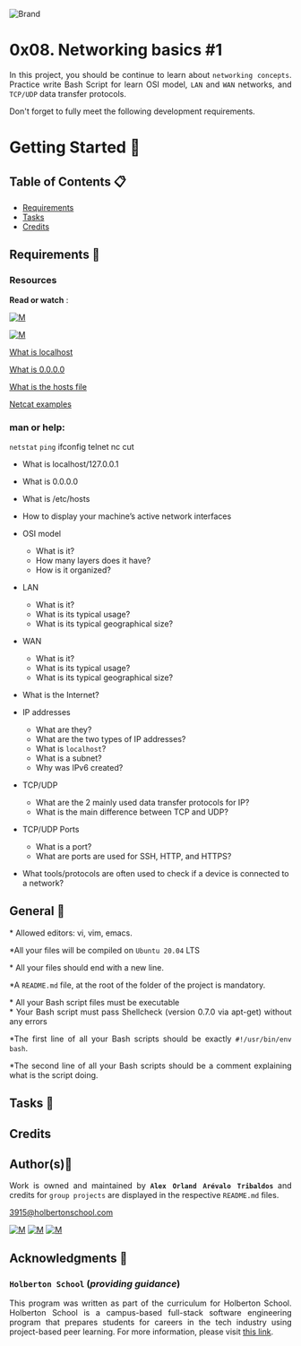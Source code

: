 ![Brand](https://assets.website-files.com/6105315644a26f77912a1ada/610540e8b4cd6969794fe673_Holberton_School_logo-04-04.svg)

# 0x08. Networking basics #1
<div style="text-align: justify">
	
In this project, you should be continue to learn about `networking concepts`. Practice write Bash Script for learn OSI model, `LAN` and `WAN` networks, and `TCP/UDP` data transfer protocols.

<div style="text-align: justify">
Don't forget to fully meet the following development requirements. </div>


# Getting Started :running:

## Table of Contents :clipboard:

* [Requirements](#requirements-page_with_curl)
* [Tasks](#tasks-page_with_curl)
* [Credits](#credits)

## Requirements :page_with_curl:

### Resources

**Read or watch** :

[![M](https://upload.wikimedia.org/wikipedia/commons/thumb/2/2f/Google_2015_logo.svg/80px-Google_2015_logo.svg.png)](https://www.google.com/search?q=osi+model+explained&oq=osi+model&aqs=chrome.1.69i57j0i512l9.4954j0j15&sourceid=chrome&ie=UTF-8)

[![M](https://upload.wikimedia.org/wikipedia/commons/thumb/e/e1/Logo_of_YouTube_%282015-2017%29.svg/70px-Logo_of_YouTube_%282015-2017%29.svg.png)](https://www.google.com/search?q=osi+model+explained&source=lnms&tbm=vid&sa=X&ved=2ahUKEwj1sqrq0pb2AhV1SzABHZQ8Bn4Q_AUoAXoECAEQAw&biw=1334&bih=670&dpr=1.25)

<div style="text-align: justify">
	
[What is localhost](https://en.wikipedia.org/wiki/Localhost)</div>
<div style="text-align: justify">

[What is 0.0.0.0](https://en.wikipedia.org/wiki/0.0.0.0)</div>
<div style="text-align: justify">
	
[What is the hosts file](https://www.makeuseof.com/tag/modify-manage-hosts-file-linux/)</div>
	
[Netcat examples](https://www.thegeekstuff.com/2012/04/nc-command-examples/)</div>


### man or help:

`netstat`
`ping`
ifconfig
telnet
nc
cut

* What is localhost/127.0.0.1
* What is 0.0.0.0
* What is /etc/hosts
* How to display your machine’s active network interfaces




* OSI model
  * What is it?
  * How many layers does it have?
  * How is it organized?
* LAN
  * What is it?
  * What is its typical usage?
  * What is its typical geographical size?
* WAN
  * What is it?
  * What is its typical usage?
  * What is its typical geographical size?
* What is the Internet?
* IP addresses
  * What are they?
  * What are the two types of IP addresses?
  * What is `localhost`?
  * What is a subnet?
  * Why was IPv6 created?
* TCP/UDP
  * What are the 2 mainly used data transfer protocols for IP?
  * What is the main difference between TCP and UDP?
* TCP/UDP Ports
  * What is a port?
  * What are ports are used for SSH, HTTP, and HTTPS?
* What tools/protocols are often used to check if a device is connected to a network?
<div style="text-align: justify">
	
## General :page_with_curl:
<div style="text-align: justify">
* Allowed editors: vi, vim, emacs. </div>
<div style="text-align: justify">
	
*All your files will be compiled on `Ubuntu 20.04` LTS </div>
<div style="text-align: justify">
* All your files should end with a new line. </div>
<div style="text-align: justify">
	
*A `README.md` file, at the root of the folder of the project is mandatory. </div>

<div style="text-align: justify">
* All your Bash script files must be executable</div>

<div style="text-align: justify">
* Your Bash script must pass Shellcheck (version 0.7.0 via apt-get) without any errors

<div style="text-align: justify">
	
*The first line of all your Bash scripts should be exactly `#!/usr/bin/env bash`. </div>

<div style="text-align: justify">
	
*The second line of all your Bash scripts should be a comment explaining what is the script doing. 
<div style="text-align: justify">

	
## Tasks :page_with_curl:

	
## Credits

## Author(s):blue_book:

Work is owned and maintained by 
	**`Alex Orland Arévalo Tribaldos`**  and credits for `group projects` are displayed in the respective `README.md` files.

<3915@holbertonschool.com>
	
[![M](https://upload.wikimedia.org/wikipedia/commons/thumb/9/91/Octicons-mark-github.svg/25px-Octicons-mark-github.svg.png)](https://github.com/Alexoat76)
[![M](https://upload.wikimedia.org/wikipedia/fr/thumb/c/c8/Twitter_Bird.svg/25px-Twitter_Bird.svg.png)](https://twitter.com/aoarevalot)
[![M](https://upload.wikimedia.org/wikipedia/commons/thumb/c/ca/LinkedIn_logo_initials.png/25px-LinkedIn_logo_initials.png)](https://www.linkedin.com/in/Alexoat76/)


## Acknowledgments :mega: 

### **`Holberton School`** (*providing guidance*)
	
This program was written as part of the curriculum for Holberton School.
Holberton School is a campus-based full-stack software engineering program
that prepares students for careers in the tech industry using project-based
peer learning. For more information,  please visit [this link](https://www.holbertonschool.com/).
